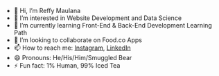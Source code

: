 - 👋 Hi, I’m Reffy Maulana
- 👀 I’m interested in Website Development and Data Science
- 🌱 I’m currently learning Front-End & Back-End Development Learning Path
- 💞️ I’m looking to collaborate on Food.co Apps
- 📫 How to reach me:
<a href="https://www.instagram.com/refffyy_/" target="_blank">Instagram</a>, 
<a href="https://www.linkedin.com/in/reffy-maulana-7736892ab/" target="_blank">LinkedIn</a> 
- 😄 Pronouns: He/His/Him/Smuggled Bear
- ⚡ Fun fact: 1% Human, 99% Iced Tea

<!---
reffy-maulana/reffy-maulana is a ✨ special ✨ repository because its `README.md` (this file) appears on your GitHub profile.
You can click the Preview link to take a look at your changes.
--->
